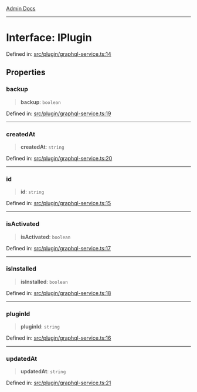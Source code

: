 [Admin Docs](/)

***

# Interface: IPlugin

Defined in: [src/plugin/graphql-service.ts:14](https://github.com/PalisadoesFoundation/talawa-admin/blob/main/src/plugin/graphql-service.ts#L14)

## Properties

### backup

> **backup**: `boolean`

Defined in: [src/plugin/graphql-service.ts:19](https://github.com/PalisadoesFoundation/talawa-admin/blob/main/src/plugin/graphql-service.ts#L19)

***

### createdAt

> **createdAt**: `string`

Defined in: [src/plugin/graphql-service.ts:20](https://github.com/PalisadoesFoundation/talawa-admin/blob/main/src/plugin/graphql-service.ts#L20)

***

### id

> **id**: `string`

Defined in: [src/plugin/graphql-service.ts:15](https://github.com/PalisadoesFoundation/talawa-admin/blob/main/src/plugin/graphql-service.ts#L15)

***

### isActivated

> **isActivated**: `boolean`

Defined in: [src/plugin/graphql-service.ts:17](https://github.com/PalisadoesFoundation/talawa-admin/blob/main/src/plugin/graphql-service.ts#L17)

***

### isInstalled

> **isInstalled**: `boolean`

Defined in: [src/plugin/graphql-service.ts:18](https://github.com/PalisadoesFoundation/talawa-admin/blob/main/src/plugin/graphql-service.ts#L18)

***

### pluginId

> **pluginId**: `string`

Defined in: [src/plugin/graphql-service.ts:16](https://github.com/PalisadoesFoundation/talawa-admin/blob/main/src/plugin/graphql-service.ts#L16)

***

### updatedAt

> **updatedAt**: `string`

Defined in: [src/plugin/graphql-service.ts:21](https://github.com/PalisadoesFoundation/talawa-admin/blob/main/src/plugin/graphql-service.ts#L21)
